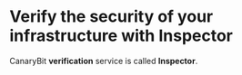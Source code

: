 # Verify the security of your infrastructure with Inspector

CanaryBit **verification** service is called **Inspector**.
